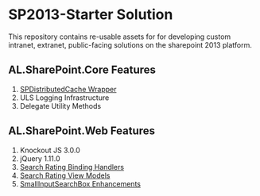 SP2013-Starter Solution
==============

<div>This repository contains re-usable assets for for developing custom intranet, extranet, public-facing solutions on the sharepoint 2013 platform.</div>

<h2>AL.SharePoint.Core Features</h2>
<ol>
  <li><a href="http://almondlabs.com/blog/using-the-distributed-cache-in-sharepoint-2013.aspx">SPDistributedCache Wrapper</a></li>
  <li>ULS Logging Infrastructure</li>
  <li>Delegate Utility Methods</li>
</ol>

<h2>AL.SharePoint.Web Features</h2>
<ol>
  <li>Knockout JS 3.0.0</li>
  <li>jQuery 1.11.0</li>
  <li><a href="http://almondlabs.com/blog/adding-interactive-ratings-to-sharepoint-2013-search-results-part-1.aspx">Search Rating Binding Handlers</a></li>
  <li><a href="http://almondlabs.com/blog/adding-interactive-ratings-to-sharepoint-2013-search-results-part-2.aspx">Search Rating View Models</a></li>
  <li><a href="http://almondlabs.com/blog/enhancing-the-small-input-search-box/">SmallInputSearchBox Enhancements</a></li>
</ol>
